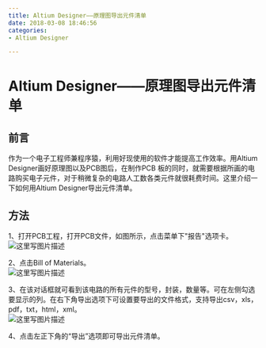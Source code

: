 ```yaml
---
title: Altium Designer——原理图导出元件清单
date: 2018-03-08 18:46:56
categories:
- Altium Designer

---
```



#  Altium Designer——原理图导出元件清单

##  前言

作为一个电子工程师兼程序猿，利用好现使用的软件才能提高工作效率。用Altium Designer画好原理图以及PCB图后，在制作PCB
板的同时，就需要根据所画的电路购买电子元件，对于稍微复杂的电路人工数各类元件就很耗费时间。这里介绍一下如何用Altium Designer导出元件清单。

##  方法

1、打开PCB工程，打开PCB文件，如图所示，点击菜单下"报告"选项卡。  
![这里写图片描述](https://img-blog.csdn.net/20180308183203124?watermark/2/text/aHR0cDovL2Jsb2cuY3Nkbi5uZXQvVGFuZ19DaHVhbmxpbg==/font/5a6L5L2T/fontsize/400/fill/I0JBQkFCMA==/dissolve/70/gravity/SouthEast)

2、点击Bill of Materials。  
![这里写图片描述](https://img-blog.csdn.net/20180308183259367?watermark/2/text/aHR0cDovL2Jsb2cuY3Nkbi5uZXQvVGFuZ19DaHVhbmxpbg==/font/5a6L5L2T/fontsize/400/fill/I0JBQkFCMA==/dissolve/70/gravity/SouthEast)

3、在该对话框就可看到该电路的所有元件的型号，封装，数量等。可在左侧勾选要显示的列。在右下角导出选项下可设置要导出的文件格式，支持导出csv，xls，pdf，txt，html，xml。  
![这里写图片描述](https://img-blog.csdn.net/20180308184349029?watermark/2/text/aHR0cDovL2Jsb2cuY3Nkbi5uZXQvVGFuZ19DaHVhbmxpbg==/font/5a6L5L2T/fontsize/400/fill/I0JBQkFCMA==/dissolve/70/gravity/SouthEast)

4、点击左正下角的“导出”选项即可导出元件清单。

